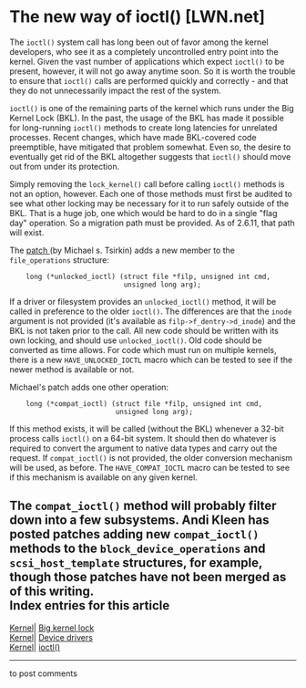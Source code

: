 # The new way of ioctl() [LWN.net]

The `ioctl()` system call has long been out of favor among the kernel developers, who see it as a completely uncontrolled entry point into the kernel. Given the vast number of applications which expect `ioctl()` to be present, however, it will not go away anytime soon. So it is worth the trouble to ensure that `ioctl()` calls are performed quickly and correctly - and that they do not unnecessarily impact the rest of the system. 

`ioctl()` is one of the remaining parts of the kernel which runs under the Big Kernel Lock (BKL). In the past, the usage of the BKL has made it possible for long-running `ioctl()` methods to create long latencies for unrelated processes. Recent changes, which have made BKL-covered code preemptible, have mitigated that problem somewhat. Even so, the desire to eventually get rid of the BKL altogether suggests that `ioctl()` should move out from under its protection. 

Simply removing the `lock_kernel()` call before calling `ioctl()` methods is not an option, however. Each one of those methods must first be audited to see what other locking may be necessary for it to run safely outside of the BKL. That is a huge job, one which would be hard to do in a single "flag day" operation. So a migration path must be provided. As of 2.6.11, that path will exist. 

The [patch ](/Articles/119656/) (by Michael s. Tsirkin) adds a new member to the `file_operations` structure: 
    
    
        long (*unlocked_ioctl) (struct file *filp, unsigned int cmd, 
                                unsigned long arg);
    

If a driver or filesystem provides an `unlocked_ioctl()` method, it will be called in preference to the older `ioctl()`. The differences are that the `inode` argument is not provided (it's available as `filp->f_dentry->d_inode`) and the BKL is not taken prior to the call. All new code should be written with its own locking, and should use `unlocked_ioctl()`. Old code should be converted as time allows. For code which must run on multiple kernels, there is a new `HAVE_UNLOCKED_IOCTL` macro which can be tested to see if the newer method is available or not. 

Michael's patch adds one other operation: 
    
    
        long (*compat_ioctl) (struct file *filp, unsigned int cmd, 
                              unsigned long arg);
    

If this method exists, it will be called (without the BKL) whenever a 32-bit process calls `ioctl()` on a 64-bit system. It should then do whatever is required to convert the argument to native data types and carry out the request. If `compat_ioctl()` is not provided, the older conversion mechanism will be used, as before. The `HAVE_COMPAT_IOCTL` macro can be tested to see if this mechanism is available on any given kernel. 

The `compat_ioctl()` method will probably filter down into a few subsystems. Andi Kleen has posted patches adding new `compat_ioctl()` methods to the `block_device_operations` and `scsi_host_template` structures, for example, though those patches have not been merged as of this writing.  
Index entries for this article  
---  
[Kernel](/Kernel/Index)| [Big kernel lock](/Kernel/Index#Big_kernel_lock)  
[Kernel](/Kernel/Index)| [Device drivers](/Kernel/Index#Device_drivers)  
[Kernel](/Kernel/Index)| [ioctl()](/Kernel/Index#ioctl)  
  


* * *

to post comments 
